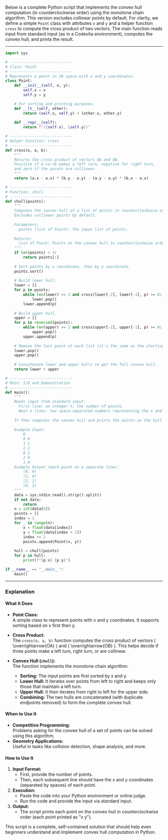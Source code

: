 Below is a complete Python script that implements the convex hull computation (in counterclockwise order) using the monotone chain algorithm. This version excludes collinear points by default. For clarity, we define a simple `Point` class with attributes `x` and `y` and a helper function `cross` to compute the cross product of two vectors. The main function reads input from standard input (as in a Codevita environment), computes the convex hull, and prints the result.

---

```python
import sys

# ----------------------------
# Class: Point
# ----------------------------
# Represents a point in 2D space with x and y coordinates.
class Point:
    def __init__(self, x, y):
        self.x = x
        self.y = y

    # For sorting and printing purposes.
    def __lt__(self, other):
        return (self.x, self.y) < (other.x, other.y)
    
    def __repr__(self):
        return f"({self.x}, {self.y})"

# ----------------------------
# Helper Function: cross
# ----------------------------
def cross(o, a, b):
    """
    Returns the cross product of vectors OA and OB.
    Positive if o->a->b makes a left turn, negative for right turn,
    and zero if the points are collinear.
    """
    return (a.x - o.x) * (b.y - o.y) - (a.y - o.y) * (b.x - o.x)

# ----------------------------
# Function: chull
# ----------------------------
def chull(points):
    """
    Computes the convex hull of a list of points in counterclockwise order.
    Excludes collinear points by default.
    
    Parameters:
      points (list of Point): The input list of points.
      
    Returns:
      list of Point: Points on the convex hull in counterclockwise order.
    """
    if len(points) < 3:
        return points[:]
    
    # Sort points by x coordinate, then by y coordinate.
    points.sort()
    
    # Build lower hull.
    lower = []
    for p in points:
        while len(lower) >= 2 and cross(lower[-2], lower[-1], p) >= 0:
            lower.pop()
        lower.append(p)
    
    # Build upper hull.
    upper = []
    for p in reversed(points):
        while len(upper) >= 2 and cross(upper[-2], upper[-1], p) >= 0:
            upper.pop()
        upper.append(p)
    
    # Remove the last point of each list (it's the same as the starting point of the other list).
    lower.pop()
    upper.pop()
    
    # Concatenate lower and upper hulls to get the full convex hull.
    return lower + upper

# ----------------------------
# Main: I/O and Demonstration
# ----------------------------
def main():
    """
    Reads input from standard input:
      First line: an integer n, the number of points.
      Next n lines: two space-separated numbers representing the x and y coordinates of each point.
    
    It then computes the convex hull and prints the points on the hull in counterclockwise order.
    
    Example Input:
        6
        0 0
        1 1
        2 2
        0 2
        2 0
        1 0
    Example Output (each point on a separate line):
        (0, 0)
        (2, 0)
        (2, 2)
        (0, 2)
    """
    data = sys.stdin.read().strip().split()
    if not data:
        return
    n = int(data[0])
    points = []
    index = 1
    for _ in range(n):
        x = float(data[index])
        y = float(data[index + 1])
        index += 2
        points.append(Point(x, y))
    
    hull = chull(points)
    for p in hull:
        print(f"{p.x} {p.y}")

if __name__ == "__main__":
    main()
```

---

### Explanation

#### What It Does
- **Point Class:**  
  A simple class to represent points with x and y coordinates. It supports sorting based on x first then y.
  
- **Cross Product:**  
  The `cross(o, a, b)` function computes the cross product of vectors \( \overrightarrow{OA} \) and \( \overrightarrow{OB} \). This helps decide if three points make a left turn, right turn, or are collinear.

- **Convex Hull (`chull`):**  
  The function implements the monotone chain algorithm:
  - **Sorting:** The input points are first sorted by x and y.
  - **Lower Hull:** It iterates over points from left to right and keeps only those that maintain a left turn.
  - **Upper Hull:** It then iterates from right to left for the upper side.
  - **Combining:** The two hulls are concatenated (with duplicate endpoints removed) to form the complete convex hull.

#### When to Use It
- **Competitive Programming:**  
  Problems asking for the convex hull of a set of points can be solved using this algorithm.
- **Geometry Applications:**  
  Useful in tasks like collision detection, shape analysis, and more.

#### How to Use It
1. **Input Format:**  
   - First, provide the number of points.
   - Then, each subsequent line should have the x and y coordinates (separated by spaces) of each point.
2. **Execution:**  
   - Paste the code into your Python environment or online judge.
   - Run the code and provide the input via standard input.
3. **Output:**  
   - The script prints each point on the convex hull in counterclockwise order (each point printed as "x y").

This script is a complete, self-contained solution that should help even beginners understand and implement convex hull computation in Python.